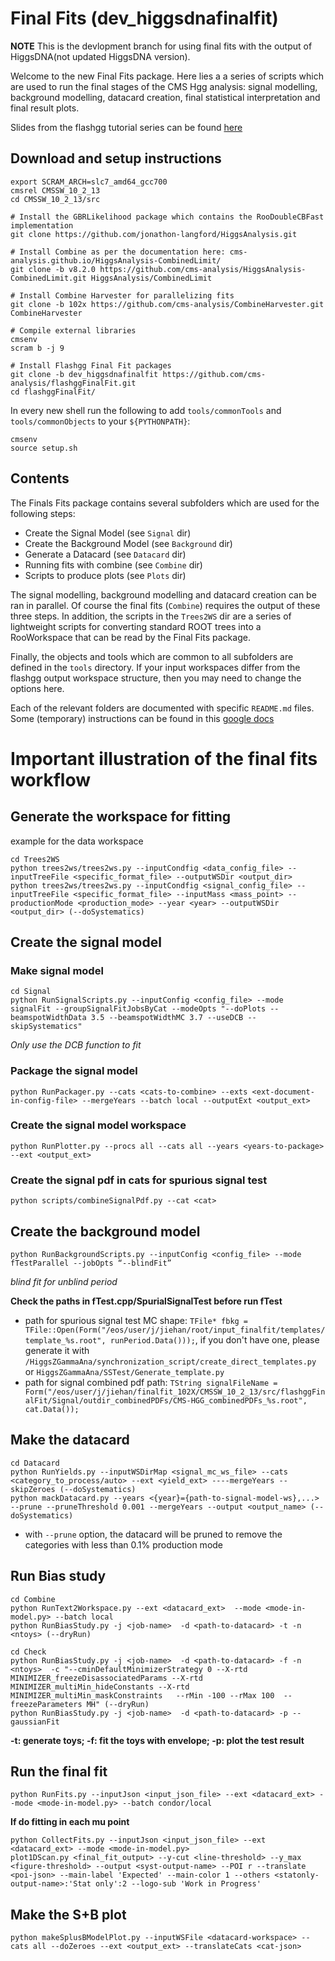 # Final Fits (dev_higgsdnafinalfit)

**NOTE** This is the devlopment branch for using final fits with the output of HiggsDNA(not updated HiggsDNA version).

Welcome to the new Final Fits package. Here lies a a series of scripts which are used to run the final stages of the CMS Hgg analysis: signal modelling, background modelling, datacard creation, final statistical interpretation and final result plots.

Slides from the flashgg tutorial series can be found [here](https://indico.cern.ch/event/963619/contributions/4112177/attachments/2151275/3627204/finalfits_tutorial_201126.pdf)

## Download and setup instructions

```
export SCRAM_ARCH=slc7_amd64_gcc700
cmsrel CMSSW_10_2_13
cd CMSSW_10_2_13/src

# Install the GBRLikelihood package which contains the RooDoubleCBFast implementation
git clone https://github.com/jonathon-langford/HiggsAnalysis.git

# Install Combine as per the documentation here: cms-analysis.github.io/HiggsAnalysis-CombinedLimit/
git clone -b v8.2.0 https://github.com/cms-analysis/HiggsAnalysis-CombinedLimit.git HiggsAnalysis/CombinedLimit

# Install Combine Harvester for parallelizing fits
git clone -b 102x https://github.com/cms-analysis/CombineHarvester.git CombineHarvester

# Compile external libraries
cmsenv
scram b -j 9

# Install Flashgg Final Fit packages
git clone -b dev_higgsdnafinalfit https://github.com/cms-analysis/flashggFinalFit.git
cd flashggFinalFit/
```

In every new shell run the following to add `tools/commonTools` and `tools/commonObjects` to your `${PYTHONPATH}`:
```
cmsenv
source setup.sh
```

## Contents
The Finals Fits package contains several subfolders which are used for the following steps:

* Create the Signal Model (see `Signal` dir)
* Create the Background Model (see `Background` dir)
* Generate a Datacard (see `Datacard` dir)
* Running fits with combine (see `Combine` dir)
* Scripts to produce plots (see `Plots` dir)

The signal modelling, background modelling and datacard creation can be ran in parallel. Of course the final fits (`Combine`) requires the output of these three steps. In addition, the scripts in the `Trees2WS` dir are a series of lightweight scripts for converting standard ROOT trees into a RooWorkspace that can be read by the Final Fits package.

Finally, the objects and tools which are common to all subfolders are defined in the `tools` directory. If your input workspaces differ from the flashgg output workspace structure, then you may need to change the options here.

Each of the relevant folders are documented with specific `README.md` files. Some (temporary) instructions can be found in this [google docs](https://docs.google.com/document/d/1NwUrPvOZ2bByaHNqt_Fr6oYcP7icpbw1mPlw_3lHhEE/edit)


# Important illustration of the final fits workflow

## Generate the workspace for fitting
example for the data workspace
```
cd Trees2WS
python trees2ws/trees2ws.py --inputCondfig <data_config_file> --inputTreeFile <specific_format_file> --outputWSDir <output_dir>
python trees2ws/trees2ws.py --inputCondfig <signal_config_file> --inputTreeFile <specific_format_file> --inputMass <mass_point> --productionMode <production_mode> --year <year> --outputWSDir <output_dir> (--doSystematics)
```

## Create the signal model

### Make signal model
```
cd Signal
python RunSignalScripts.py --inputConfig <config_file> --mode signalFit --groupSignalFitJobsByCat --modeOpts "--doPlots --beamspotWidthData 3.5 --beamspotWidthMC 3.7 --useDCB --skipSystematics"
```
*Only use the DCB function to fit*

### Package the signal model
```
python RunPackager.py --cats <cats-to-combine> --exts <ext-document-in-config-file> --mergeYears --batch local --outputExt <output_ext>
```

### Create the signal model workspace
```
python RunPlotter.py --procs all --cats all --years <years-to-package> --ext <output_ext> 
```

### Create the signal pdf in cats for spurious signal test
```
python scripts/combineSignalPdf.py --cat <cat>
```

## Create the background model
```
python RunBackgroundScripts.py --inputConfig <config_file> --mode fTestParallel --jobOpts “--blindFit”
```
*blind fit for unblind period*

**Check the paths in fTest.cpp/SpurialSignalTest before run fTest**
* path for spurious signal test MC shape: `TFile* fbkg = TFile::Open(Form("/eos/user/j/jiehan/root/input_finalfit/templates/template_%s.root", runPeriod.Data()));`, if you don't have one, please generate it with `/HiggsZGammaAna/synchronization_script/create_direct_templates.py` or `HiggsZGammaAna/SSTest/Generate_template.py`
* path for signal combined pdf path: `TString signalFileName = Form("/eos/user/j/jiehan/finalfit_102X/CMSSW_10_2_13/src/flashggFinalFit/Signal/outdir_combinedPDFs/CMS-HGG_combinedPDFs_%s.root", cat.Data());`

## Make the datacard
```
cd Datacard
python RunYields.py --inputWSDirMap <signal_mc_ws_file> --cats <category_to_process/auto> --ext <yield_ext> ----mergeYears --skipZeroes (--doSystematics)
python mackDatacard.py --years <{year}={path-to-signal-model-ws},...> --prune --pruneThreshold 0.001 --mergeYears --output <output_name> (--doSystematics)
```
* with `--prune` option, the datacard will be pruned to remove the categories with less than 0.1% production mode

## Run Bias study
```
cd Combine
python RunText2Workspace.py --ext <datacard_ext>  --mode <mode-in-model.py> --batch local
python RunBiasStudy.py -j <job-name>  -d <path-to-datacard> -t -n <ntoys> (--dryRun)

cd Check
python RunBiasStudy.py -j <job-name>  -d <path-to-datacard> -f -n <ntoys>  -c "--cminDefaultMinimizerStrategy 0 --X-rtd MINIMIZER_freezeDisassociatedParams --X-rtd MINIMIZER_multiMin_hideConstants --X-rtd MINIMIZER_multiMin_maskConstraints   --rMin -100 --rMax 100  --freezeParameters MH" (--dryRun)
python RunBiasStudy.py -j <job-name>  -d <path-to-datacard> -p --gaussianFit
```

**-t: generate toys; -f: fit the toys with envelope; -p: plot the test result**

## Run the final fit
```
python RunFits.py --inputJson <input_json_file> --ext <datacard_ext> --mode <mode-in-model.py> --batch condor/local
```

**If do fitting in each mu point**
```
python CollectFits.py --inputJson <input_json_file> --ext <datacard_ext> --mode <mode-in-model.py>
plot1DScan.py <final_fit_output> --y-cut <line-threshold> --y_max <figure-threshold> --output <syst-output-name> --POI r --translate <poi-json> --main-label 'Expected' --main-color 1 --others <statonly-output-name>:'Stat only':2 --logo-sub 'Work in Progress'
```

## Make the S+B plot
```
python makeSplusBModelPlot.py --inputWSFile <datacard-workspace> --cats all --doZeroes --ext <output_ext> --translateCats <cat-json>